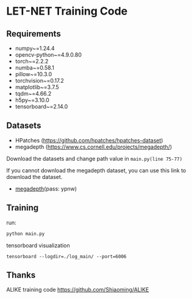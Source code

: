 # LET-NET Training Code 

## Requirements

- numpy~=1.24.4
- opencv-python~=4.9.0.80
- torch~=2.2.2
- numba~=0.58.1
- pillow~=10.3.0
- torchvision~=0.17.2
- matplotlib~=3.7.5
- tqdm~=4.66.2
- h5py~=3.10.0
- tensorboard~=2.14.0

## Datasets

- HPatches (https://github.com/hpatches/hpatches-dataset)
- megadepth (https://www.cs.cornell.edu/projects/megadepth/)

Download the datasets and change path value in `main.py(line 75-77)`

If you cannot download the megadepth dataset, you can use this link to download the dataset.

- [megadepth](https://pan.baidu.com/s/1D61PeZ6tQovehvyawGUpcA)(pass: ypnw)

## Training

run:

``` python
python main.py
```

tensorboard visualization

```shell
tensorboard --logdir=./log_main/ --port=6006
```


## Thanks

ALIKE training code https://github.com/Shiaoming/ALIKE

